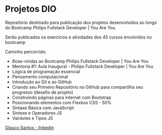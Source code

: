 # Projetos DIO

Repositório destinado para publicação dos projetos desenvolvidos ao longo do Bootcamp Philips Fullstack Developer | You Are You.

Serão publicados os exercícios e atividades dos 45 cursos envolvidos no bootcamp

Caminho percorrido:
 - Boas-vindas ao Bootcamp Philips Fullstack Developer | You Are You
 - Mentoria #1: Aula Inaugural - Philips Fullstack Developer | You Are You
 - Lógica de programação essencial
 - Pensamento computacional
 - Introdução ao Git e ao GitHub
 - Criando seu Primeiro Repositório no GitHub para compartilha seu progresso (desafio de projeto)
 - Construindo páginas para internet com Bootstrap
 - Posicionando elementos com Flexbox CSS - 50%
 - Sintaxe Básica cem JavaScript
 - Sintexe e Operadores JS
 - Vairávies e Tipos JS





[Glauco Santos - linkedin](https://www.linkedin.com/in/glauco-santos-85b4454b/)